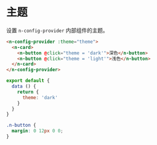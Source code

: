 # 主题
设置 `n-config-provider` 内部组件的主题。
```html
<n-config-provider :theme="theme">
  <n-card>
    <n-button @click="theme = 'dark'">深色</n-button>
    <n-button @click="theme = 'light'">浅色</n-button>
  </n-card>
</n-config-provider>
```
```js
export default {
  data () {
    return {
      theme: 'dark'
    }
  }
}
```
```css
.n-button {
  margin: 0 12px 0 0;
}
```

